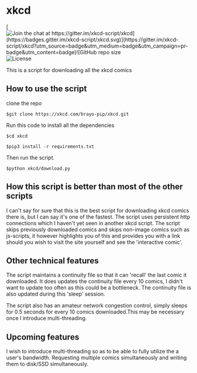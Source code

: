 # xkcd

[![Join the chat at https://gitter.im/xkcd-script/xkcd](https://badges.gitter.im/xkcd-script/xkcd.svg)](https://gitter.im/xkcd-script/xkcd?utm_source=badge&utm_medium=badge&utm_campaign=pr-badge&utm_content=badge)![GitHub repo size](https://img.shields.io/github/repo-size/brayo-pip/xkcd)![License](https://img.shields.io/github/license/brayo-pip/xkcd)

This is a script for downloading all the xkcd comics

## How to use the script

clone the repo

```console
$git clone https://xkcd.com/brayo-pip/xkcd.git
```

Run this code to install all the dependencies

```console
$cd xkcd
```

```console
$pip3 install -r requirements.txt
```

Then run the script.

```console
$python xkcd/download.py
```

## How this script is better than most of the other scripts

I can't say for sure that this is the best script for downloading xkcd comics there is,
but I can say it's one of the fastest. The script uses persistent http connections which I haven't yet seen in another xkcd script.
The script skips previously downloaded comics and skips non-image comics such as js-scripts, it however highlights you of this and provides you with a link should you wish to visit the site yourself and see the 'interactive comic'.

## Other technical features

The script maintains a continuity file so that it can 'recall' the last comic it downloaded.
It does updates the continuity file every 10 comics, I didn't want to update too often as this could be a bottleneck.
The continuity file is also updated during this 'sleep' session.

The script also has an amateur network congestion control, simply sleeps for 0.5 seconds for every 10 comics downloaded.This may be necessary once I introduce multi-threading.

## Upcoming features

I wish to introduce multi-threading so as to be able to fully utilize the a user's bandwidth. Requesting multiple comics simultaneously and writing them to disk/SSD simultaneously.

